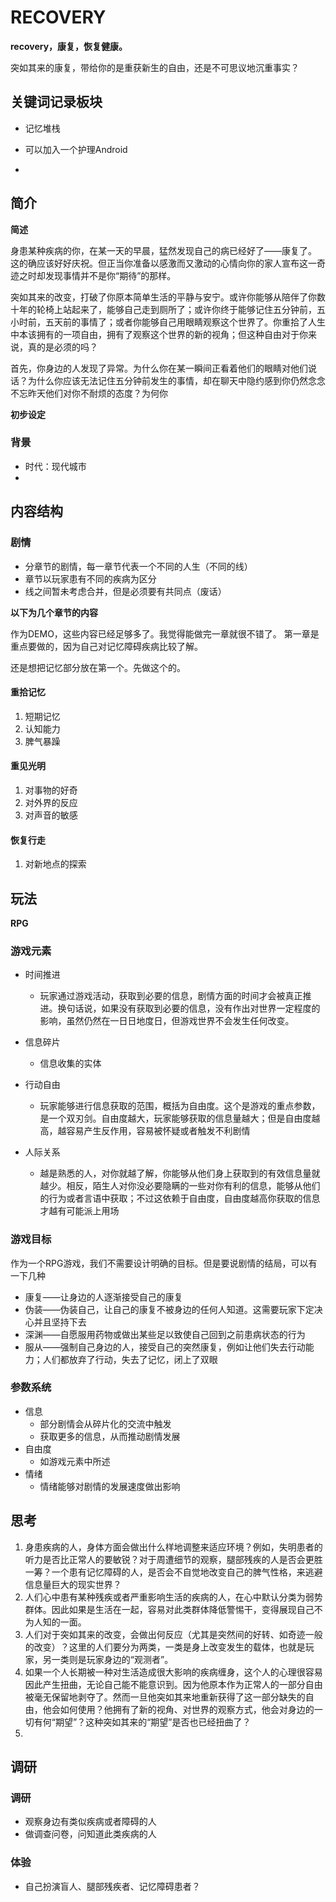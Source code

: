 # RECOVERY

**recovery，康复，恢复健康。**

突如其来的康复，带给你的是重获新生的自由，还是不可思议地沉重事实？

## 关键词记录板块

* 记忆堆栈

* 可以加入一个护理Android

* 

## 简介

**简述**

身患某种疾病的你，在某一天的早晨，猛然发现自己的病已经好了——康复了。
这的确应该好好庆祝。但正当你准备以感激而又激动的心情向你的家人宣布这一奇迹之时却发现事情并不是你“期待”的那样。

突如其来的改变，打破了你原本简单生活的平静与安宁。或许你能够从陪伴了你数十年的轮椅上站起来了，能够自己走到厕所了；或许你终于能够记住五分钟前，五小时前，五天前的事情了；或者你能够自己用眼睛观察这个世界了。你重拾了人生中本该拥有的一项自由，拥有了观察这个世界的新的视角；但这种自由对于你来说，真的是必须的吗？

首先，你身边的人发现了异常。为什么你在某一瞬间正看着他们的眼睛对他们说话？为什么你应该无法记住五分钟前发生的事情，却在聊天中隐约感到你仍然念念不忘昨天他们对你不耐烦的态度？为何你

**初步设定**

### 背景
* 时代：现代城市
* 

## 内容结构

### 剧情

* 分章节的剧情，每一章节代表一个不同的人生（不同的线）
* 章节以玩家患有不同的疾病为区分
* 线之间暂未考虑合并，但是必须要有共同点（废话）

**以下为几个章节的内容**

作为DEMO，这些内容已经足够多了。我觉得能做完一章就很不错了。
第一章是重点要做的，因为自己对记忆障碍疾病比较了解。

还是想把记忆部分放在第一个。先做这个的。

#### 重拾记忆

1. 短期记忆
2. 认知能力
3. 脾气暴躁

#### 重见光明

1. 对事物的好奇
2. 对外界的反应
3. 对声音的敏感

#### 恢复行走

1. 对新地点的探索

## 玩法

**RPG**

### 游戏元素

* 时间推进
  * 玩家通过游戏活动，获取到必要的信息，剧情方面的时间才会被真正推进。换句话说，如果没有获取到必要的信息，没有作出对世界一定程度的影响，虽然仍然在一日日地度日，但游戏世界不会发生任何改变。
* 信息碎片
  * 信息收集的实体

* 行动自由
  * 玩家能够进行信息获取的范围，概括为自由度。这个是游戏的重点参数，是一个双刃剑。自由度越大，玩家能够获取的信息量越大；但是自由度越高，越容易产生反作用，容易被怀疑或者触发不利剧情
* 人际关系
  * 越是熟悉的人，对你就越了解，你能够从他们身上获取到的有效信息量就越少。相反，陌生人对你没必要隐瞒的一些对你有利的信息，能够从他们的行为或者言语中获取；不过这依赖于自由度，自由度越高你获取的信息才越有可能派上用场

### 游戏目标

作为一个RPG游戏，我们不需要设计明确的目标。但是要说剧情的结局，可以有一下几种

* 康复——让身边的人逐渐接受自己的康复
* 伪装——伪装自己，让自己的康复不被身边的任何人知道。这需要玩家下定决心并且坚持下去
* 深渊——自愿服用药物或做出某些足以致使自己回到之前患病状态的行为
* 服从——强制自己身边的人，接受自己的突然康复，例如让他们失去行动能力；人们都放弃了行动，失去了记忆，闭上了双眼

### 参数系统

* 信息
	* 部分剧情会从碎片化的交流中触发
	* 获取更多的信息，从而推动剧情发展
* 自由度
  * 如游戏元素中所述
* 情绪
  * 情绪能够对剧情的发展速度做出影响

## 思考

1. 身患疾病的人，身体方面会做出什么样地调整来适应环境？例如，失明患者的听力是否比正常人的要敏锐？对于周遭细节的观察，腿部残疾的人是否会更胜一筹？一个患有记忆障碍的人，是否会不自觉地改变自己的脾气性格，来逃避信息量巨大的现实世界？
1. 人们心中患有某种残疾或者严重影响生活的疾病的人，在心中默认分类为弱势群体。因此如果是生活在一起，容易对此类群体降低警惕干，变得展现自己不为人知的一面。
2. 人们对于突如其来的改变，会做出何反应（尤其是突然间的好转、如奇迹一般的改变）？这里的人们要分为两类，一类是身上改变发生的载体，也就是玩家，另一类则是玩家身边的“观测者”。
3. 如果一个人长期被一种对生活造成很大影响的疾病缠身，这个人的心理很容易因此产生扭曲，无论自己能不能意识到。因为他原本作为正常人的一部分自由被毫无保留地剥夺了。然而一旦他突如其来地重新获得了这一部分缺失的自由，他会如何使用？他拥有了新的视角、对世界的观察方式，他会对身边的一切有何“期望”？这种突如其来的“期望”是否也已经扭曲了？
4. 

## 调研

### 调研

* 观察身边有类似疾病或者障碍的人
* 做调查问卷，问知道此类疾病的人

### 体验

* 自己扮演盲人、腿部残疾者、记忆障碍患者？

